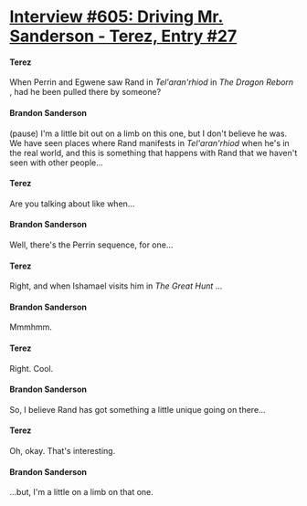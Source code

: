# [Interview #605: Driving Mr. Sanderson - Terez, Entry #27](https://www.theoryland.com/intvmain.php?i=605#27)

#### Terez

When Perrin and Egwene saw Rand in
*Tel'aran'rhiod*
in
*The Dragon Reborn*
, had he been pulled there by someone?

#### Brandon Sanderson

(pause) I'm a little bit out on a limb on this one, but I don't believe he was. We have seen places where Rand manifests in
*Tel'aran'rhiod*
when he's in the real world, and this is something that happens with Rand that we haven't seen with other people...

#### Terez

Are you talking about like when...

#### Brandon Sanderson

Well, there's the Perrin sequence, for one...

#### Terez

Right, and when Ishamael visits him in
*The Great Hunt*
...

#### Brandon Sanderson

Mmmhmm.

#### Terez

Right. Cool.

#### Brandon Sanderson

So, I believe Rand has got something a little unique going on there...

#### Terez

Oh, okay. That's interesting.

#### Brandon Sanderson

...but, I'm a little on a limb on that one.

